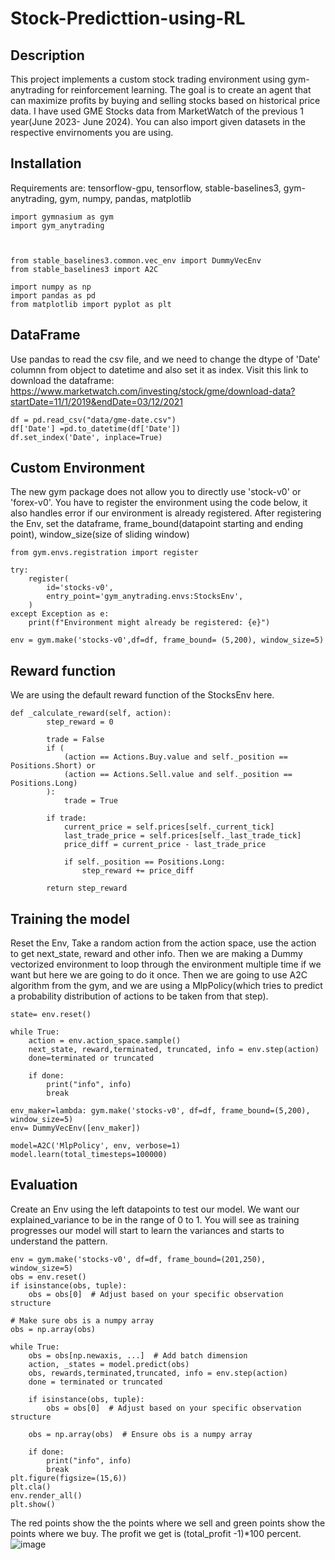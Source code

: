 # Stock-Predicttion-using-RL

## Description

This project implements a custom stock trading environment using gym-anytrading for reinforcement learning. The goal is to create an agent that can maximize profits by buying and selling stocks based on historical price data. I have used GME Stocks data from MarketWatch of the previous 1 year(June 2023- June 2024). You can also import given datasets in the respective envirnoments you are using.

## Installation

Requirements are: 
tensorflow-gpu, 
tensorflow,
stable-baselines3,
gym-anytrading,
gym,
numpy, pandas, matplotlib

```
import gymnasium as gym
import gym_anytrading



from stable_baselines3.common.vec_env import DummyVecEnv
from stable_baselines3 import A2C

import numpy as np
import pandas as pd
from matplotlib import pyplot as plt
```
## DataFrame

Use pandas to read the csv file, and we need to change the dtype of 'Date' columnn from object to datetime and also set it as index.
Visit this link to download the dataframe: https://www.marketwatch.com/investing/stock/gme/download-data?startDate=11/1/2019&endDate=03/12/2021
```
df = pd.read_csv("data/gme-date.csv")
df['Date'] =pd.to_datetime(df['Date'])
df.set_index('Date', inplace=True)
```
## Custom Environment

The new gym package does not allow you to directly use 'stock-v0' or 'forex-v0'. You have to register the environment using the code below, it also handles error if our environment is already registered. After registering the Env, set the dataframe, frame_bound(datapoint starting and ending point), window_size(size of sliding window)

```
from gym.envs.registration import register

try:
    register(
        id='stocks-v0',
        entry_point='gym_anytrading.envs:StocksEnv',
    )
except Exception as e:
    print(f"Environment might already be registered: {e}")

env = gym.make('stocks-v0',df=df, frame_bound= (5,200), window_size=5)
```

## Reward function

We are using the default reward function of the StocksEnv here.

```
def _calculate_reward(self, action):
        step_reward = 0

        trade = False
        if (
            (action == Actions.Buy.value and self._position == Positions.Short) or
            (action == Actions.Sell.value and self._position == Positions.Long)
        ):
            trade = True

        if trade:
            current_price = self.prices[self._current_tick]
            last_trade_price = self.prices[self._last_trade_tick]
            price_diff = current_price - last_trade_price

            if self._position == Positions.Long:
                step_reward += price_diff

        return step_reward

```
## Training the model

Reset the Env, Take a random action from the action space, use the action to get next_state, reward and other info. Then we are making a Dummy vectorized environment to loop through the environment multiple time if we want but here we are going to do it once. Then we are going to use A2C algorithm from the gym, and we are using a MlpPolicy(which tries to predict a probability distribution of actions to be taken from that step).

```
state= env.reset()

while True:
    action = env.action_space.sample()
    next_state, reward,terminated, truncated, info = env.step(action)
    done=terminated or truncated

    if done:
        print("info", info)
        break

env_maker=lambda: gym.make('stocks-v0', df=df, frame_bound=(5,200), window_size=5)
env= DummyVecEnv([env_maker])

model=A2C('MlpPolicy', env, verbose=1)
model.learn(total_timesteps=100000)

```
## Evaluation

Create an Env using the left datapoints to test our model. We want our explained_variance to be in the range of 0 to 1. You will see as training progresses our model will start to learn the variances and starts to understand the pattern. 
```
env = gym.make('stocks-v0', df=df, frame_bound=(201,250), window_size=5)
obs = env.reset()
if isinstance(obs, tuple):
    obs = obs[0]  # Adjust based on your specific observation structure

# Make sure obs is a numpy array
obs = np.array(obs)

while True:
    obs = obs[np.newaxis, ...]  # Add batch dimension
    action, _states = model.predict(obs)
    obs, rewards,terminated,truncated, info = env.step(action)
    done = terminated or truncated
    
    if isinstance(obs, tuple):
        obs = obs[0]  # Adjust based on your specific observation structure

    obs = np.array(obs)  # Ensure obs is a numpy array

    if done:
        print("info", info)
        break
plt.figure(figsize=(15,6))
plt.cla()
env.render_all()
plt.show()

```
The red points show the the points where we sell and green points show the points where we buy. The profit we get is (total_profit -1)*100 percent.
![image](https://github.com/Sarveshgits/Stock-Predicttion-using-RL/assets/139525935/8fa858cf-e8f2-4abb-a050-9e8925668f9b)


